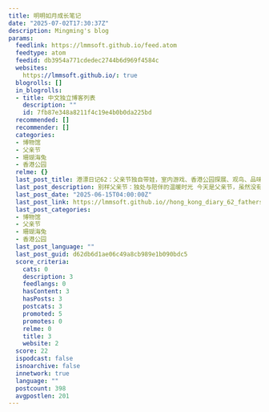 ```yaml
---
title: 明明如月成长笔记
date: "2025-07-02T17:30:37Z"
description: Mingming's blog
params:
  feedlink: https://lmmsoft.github.io/feed.atom
  feedtype: atom
  feedid: db3954a771cdedec2744b6d969f4584c
  websites:
    https://lmmsoft.github.io/: true
  blogrolls: []
  in_blogrolls:
  - title: 中文独立博客列表
    description: ""
    id: 7fb87e348a8211f4c19e4b0b0da225bd
  recommended: []
  recommender: []
  categories:
  - 博物馆
  - 父亲节
  - 珊瑚海兔
  - 香港公园
  relme: {}
  last_post_title: 港漂日记62：父亲节独自带娃，室内游戏、香港公园探展、观鸟、品味米其林餐厅
  last_post_description: 别样父亲节：独处与陪伴的温暖时光 今天是父亲节，虽然没有收到节日礼物，但独自带娃度过的这一天，却也充满了温馨与快乐，别有一番滋味。
  last_post_date: "2025-06-15T04:00:00Z"
  last_post_link: https://lmmsoft.github.io//hong_kong_diary_62_fathers_day/
  last_post_categories:
  - 博物馆
  - 父亲节
  - 珊瑚海兔
  - 香港公园
  last_post_language: ""
  last_post_guid: d62db6d1ae06c49a8cb989e1b090bdc5
  score_criteria:
    cats: 0
    description: 3
    feedlangs: 0
    hasContent: 3
    hasPosts: 3
    postcats: 3
    promoted: 5
    promotes: 0
    relme: 0
    title: 3
    website: 2
  score: 22
  ispodcast: false
  isnoarchive: false
  innetwork: true
  language: ""
  postcount: 398
  avgpostlen: 201
---
```

